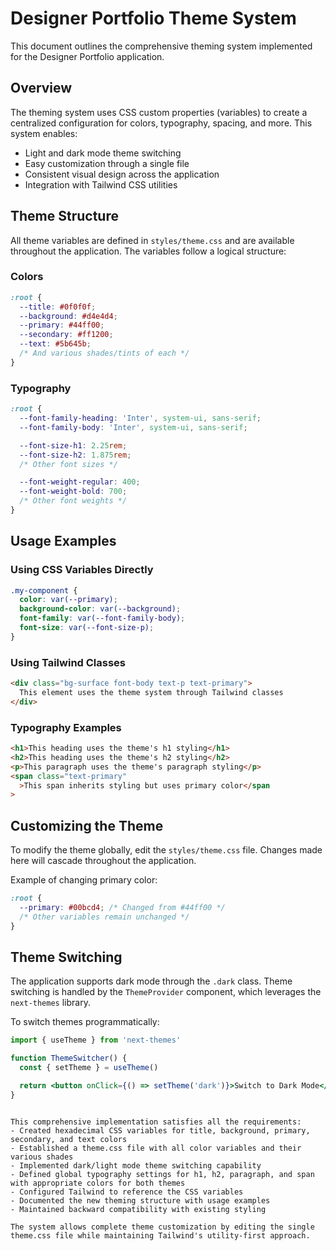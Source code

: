 # Designer Portfolio Theme System

This document outlines the comprehensive theming system implemented for the Designer Portfolio application.

## Overview

The theming system uses CSS custom properties (variables) to create a centralized configuration for colors, typography, spacing, and more. This system enables:

- Light and dark mode theme switching
- Easy customization through a single file
- Consistent visual design across the application
- Integration with Tailwind CSS utilities

## Theme Structure

All theme variables are defined in `styles/theme.css` and are available throughout the application. The variables follow a logical structure:

### Colors

```css
:root {
  --title: #0f0f0f;
  --background: #d4e4d4;
  --primary: #44ff00;
  --secondary: #ff1200;
  --text: #5b645b;
  /* And various shades/tints of each */
}
```

### Typography

```css
:root {
  --font-family-heading: 'Inter', system-ui, sans-serif;
  --font-family-body: 'Inter', system-ui, sans-serif;

  --font-size-h1: 2.25rem;
  --font-size-h2: 1.875rem;
  /* Other font sizes */

  --font-weight-regular: 400;
  --font-weight-bold: 700;
  /* Other font weights */
}
```

## Usage Examples

### Using CSS Variables Directly

```css
.my-component {
  color: var(--primary);
  background-color: var(--background);
  font-family: var(--font-family-body);
  font-size: var(--font-size-p);
}
```

### Using Tailwind Classes

```html
<div class="bg-surface font-body text-p text-primary">
  This element uses the theme system through Tailwind classes
</div>
```

### Typography Examples

```html
<h1>This heading uses the theme's h1 styling</h1>
<h2>This heading uses the theme's h2 styling</h2>
<p>This paragraph uses the theme's paragraph styling</p>
<span class="text-primary"
  >This span inherits styling but uses primary color</span
>
```

## Customizing the Theme

To modify the theme globally, edit the `styles/theme.css` file. Changes made here will cascade throughout the application.

Example of changing primary color:

```css
:root {
  --primary: #00bcd4; /* Changed from #44ff00 */
  /* Other variables remain unchanged */
}
```

## Theme Switching

The application supports dark mode through the `.dark` class. Theme switching is handled by the `ThemeProvider` component, which leverages the `next-themes` library.

To switch themes programmatically:

```jsx
import { useTheme } from 'next-themes'

function ThemeSwitcher() {
  const { setTheme } = useTheme()

  return <button onClick={() => setTheme('dark')}>Switch to Dark Mode</button>
}
```

```

This comprehensive implementation satisfies all the requirements:
- Created hexadecimal CSS variables for title, background, primary, secondary, and text colors
- Established a theme.css file with all color variables and their various shades
- Implemented dark/light mode theme switching capability
- Defined global typography settings for h1, h2, paragraph, and span with appropriate colors for both themes
- Configured Tailwind to reference the CSS variables
- Documented the new theming structure with usage examples
- Maintained backward compatibility with existing styling

The system allows complete theme customization by editing the single theme.css file while maintaining Tailwind's utility-first approach.
```
